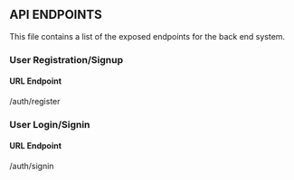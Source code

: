 ## API ENDPOINTS

This file contains a list of the exposed endpoints for the back end system.

### User Registration/Signup
#### URL Endpoint
/auth/register

### User Login/Signin
#### URL Endpoint
/auth/signin